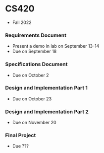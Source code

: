 # CS420
- Fall 2022

### Requirements Document
- Present a demo in lab on September 13-14
- Due on September 18

### Specifications Document
- Due on October 2

### Design and Implementation Part 1
- Due on October 23

### Design and Implementation Part 2
- Due on November 20

### Final Project
- Due ???